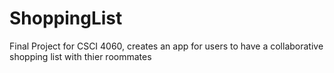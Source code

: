 # ShoppingList
Final Project for CSCI 4060, creates an app for users to have a collaborative shopping list with thier roommates
